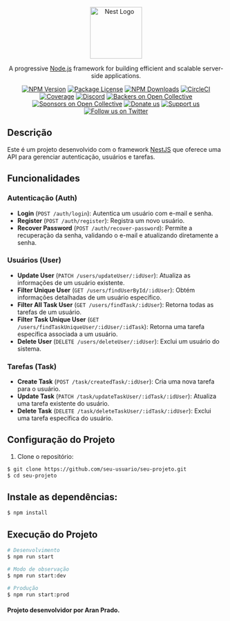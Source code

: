 <p align="center">
  <a href="http://nestjs.com/" target="blank"><img src="https://nestjs.com/img/logo-small.svg" width="120" alt="Nest Logo" /></a>
</p>

[circleci-image]: https://img.shields.io/circleci/build/github/nestjs/nest/master?token=abc123def456
[circleci-url]: https://circleci.com/gh/nestjs/nest

  <p align="center">A progressive <a href="http://nodejs.org" target="_blank">Node.js</a> framework for building efficient and scalable server-side applications.</p>
    <p align="center">
<a href="https://www.npmjs.com/~nestjscore" target="_blank"><img src="https://img.shields.io/npm/v/@nestjs/core.svg" alt="NPM Version" /></a>
<a href="https://www.npmjs.com/~nestjscore" target="_blank"><img src="https://img.shields.io/npm/l/@nestjs/core.svg" alt="Package License" /></a>
<a href="https://www.npmjs.com/~nestjscore" target="_blank"><img src="https://img.shields.io/npm/dm/@nestjs/common.svg" alt="NPM Downloads" /></a>
<a href="https://circleci.com/gh/nestjs/nest" target="_blank"><img src="https://img.shields.io/circleci/build/github/nestjs/nest/master" alt="CircleCI" /></a>
<a href="https://coveralls.io/github/nestjs/nest?branch=master" target="_blank"><img src="https://coveralls.io/repos/github/nestjs/nest/badge.svg?branch=master#9" alt="Coverage" /></a>
<a href="https://discord.gg/G7Qnnhy" target="_blank"><img src="https://img.shields.io/badge/discord-online-brightgreen.svg" alt="Discord"/></a>
<a href="https://opencollective.com/nest#backer" target="_blank"><img src="https://opencollective.com/nest/backers/badge.svg" alt="Backers on Open Collective" /></a>
<a href="https://opencollective.com/nest#sponsor" target="_blank"><img src="https://opencollective.com/nest/sponsors/badge.svg" alt="Sponsors on Open Collective" /></a>
  <a href="https://paypal.me/kamilmysliwiec" target="_blank"><img src="https://img.shields.io/badge/Donate-PayPal-ff3f59.svg" alt="Donate us"/></a>
    <a href="https://opencollective.com/nest#sponsor"  target="_blank"><img src="https://img.shields.io/badge/Support%20us-Open%20Collective-41B883.svg" alt="Support us"></a>
  <a href="https://twitter.com/nestframework" target="_blank"><img src="https://img.shields.io/twitter/follow/nestframework.svg?style=social&label=Follow" alt="Follow us on Twitter"></a>
</p>
  <!--[![Backers on Open Collective](https://opencollective.com/nest/backers/badge.svg)](https://opencollective.com/nest#backer)
  [![Sponsors on Open Collective](https://opencollective.com/nest/sponsors/badge.svg)](https://opencollective.com/nest#sponsor)-->

## Descrição

Este é um projeto desenvolvido com o framework [NestJS](https://nestjs.com/) que oferece uma API para gerenciar autenticação, usuários e tarefas.

## Funcionalidades

### Autenticação (Auth)
- **Login** (`POST /auth/login`): Autentica um usuário com e-mail e senha.
- **Register** (`POST /auth/register`): Registra um novo usuário.
- **Recover Password** (`POST /auth/recover-password`): Permite a recuperação da senha, validando o e-mail e atualizando diretamente a senha.

### Usuários (User)
- **Update User** (`PATCH /users/updateUser/:idUser`): Atualiza as informações de um usuário existente.
- **Filter Unique User** (`GET /users/findUserById/:idUser`): Obtém informações detalhadas de um usuário específico.
- **Filter All Task User** (`GET /users/findTask/:idUser`): Retorna todas as tarefas de um usuário.
- **Filter Task Unique User** (`GET /users/findTaskUniqueUser/:idUser/:idTask`): Retorna uma tarefa específica associada a um usuário.
- **Delete User** (`DELETE /users/deleteUser/:idUser`): Exclui um usuário do sistema.

### Tarefas (Task)
- **Create Task** (`POST /task/createdTask/:idUser`): Cria uma nova tarefa para o usuário.
- **Update Task** (`PATCH /task/updateTaskUser/:idTask/:idUser`): Atualiza uma tarefa existente do usuário.
- **Delete Task** (`DELETE /task/deleteTaskUser/:idTask/:idUser`): Exclui uma tarefa específica do usuário.

## Configuração do Projeto

1. Clone o repositório:

```bash
$ git clone https://github.com/seu-usuario/seu-projeto.git
$ cd seu-projeto
```
## Instale as dependências:

```bash
$ npm install
```

## Execução do Projeto

```bash
# Desenvolvimento
$ npm run start

# Modo de observação
$ npm run start:dev

# Produção
$ npm run start:prod
```

#### Projeto desenvolvidor por Aran Prado.


